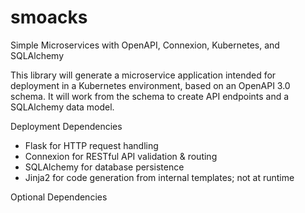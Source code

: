 # smoacks
Simple Microservices with OpenAPI, Connexion, Kubernetes, and SQLAlchemy

This library will generate a microservice application intended for deployment
in a Kubernetes environment, based on an OpenAPI 3.0 schema. It will work
from the schema to create API endpoints and a SQLAlchemy data model.

Deployment Dependencies

- Flask for HTTP request handling
- Connexion for RESTful API validation & routing
- SQLAlchemy for database persistence
- Jinja2 for code generation from internal templates; not at runtime

Optional Dependencies
